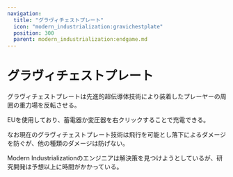 ```yaml
---
navigation:
  title: "グラヴィチェストプレート"
  icon: "modern_industrialization:gravichestplate"
  position: 300
  parent: modern_industrialization:endgame.md
---
```


# グラヴィチェストプレート

<ItemImage id="modern_industrialization:gravichestplate" />

グラヴィチェストプレートは先進的超伝導体技術により装着したプレーヤーの周囲の重力場を反転させる。

EUを使用しており、蓄電器か変圧器を右クリックすることで充電できる。

なお現在のグラヴィチェストプレート技術は飛行を可能とし落下によるダメージを防ぐが、他の種類のダメージは防げない。

Modern Industrializationのエンジニアは解決策を見つけようとしているが、研究開発は予想以上に時間がかかっている。

